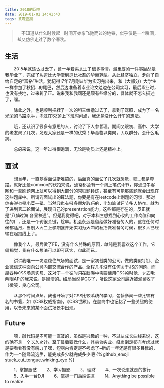 ```yaml
---
title: 2018的回响
date: 2019-01-02 14:41:43
tags: 贰零壹捌
---
```


> &emsp;不知道从什么时候起，时间开始像飞驰而过的地铁，似乎仅是一个瞬间，却又仿佛走过了数个春秋。

## 生活

&emsp;&emsp;2018年就这么过去了，这一年着实发生了很多事情，最重要的一件事当然是我毕业了，完成了从逗比大学僧到逗比社畜的华丽转型。从此经济独立，走向了自给自足的“富裕”生活。犹记得17年7月刚从华为实习完出来，和（大部分）大学生一样参加了秋招...的尾巴，然后边准备着毕业论文边边在公司实习，最后毕业时，也没有换地，过来转了正。说来我和我司还是颇有些缘分的，具体就不怎么描述了，嘿。

&emsp;&emsp;除此之外，也是顺利把挂了一次的科三给撸过去了，拿到了驾照，成为了一名光荣的马路杀手，不过在SZ的上下班时间点，我还是没什么开车的想法。

&emsp;&emsp;哦，还认识了很多有意思的人，讨论了下人参哲理。期间又跟初、高中、大学的老友聚了几次，发现大家还是一样的优秀！毕竟物以类聚，人以群分，没什么毛病。

&emsp;&emsp;总的来说，这一年过得很饱满，无论是物质上还是精神上。

<escape><!-- more --></escape>

## 面试

&emsp;&emsp;想当年，一直觉得面试挺难搞的，后面真的面试了几次就感觉，嗯...都是套路。就好比最common的秋招来说，通常都会有一个网上笔试环节，你通过牛客网和一些刷题网上就可以得到大部分的常见题锤炼，甚至有可能那些题就会出现在这些题库中。所谓的面试出的算法题，你要是有在leetcode上刷题的习惯，那对你来说也是小菜一碟。当然我也有挺多朋友取巧的，比如笔试环节多人协作，就为了进到第二轮面试，展现自己的presentation能力，这些都是存在的，反正就是“八仙过海 各显神通”。但是我觉得吧，对于本科生想找到心仪的工作岗位和向往的厂，还是一个词很关键，趁早。机会永远是留给做好准备的人的，这在任何时候都适用，当别人大三上学期就开始实习为大四的秋招做准备的时候，很多人已经输在起跑线上了。

&emsp;&emsp;像我个人，最后做了FE，没有什么特殊的原因，单纯是我喜欢这个工作，它偏视觉，我有什么想法可以即可落实，仅此而已。

&emsp;&emsp;讲讲我唯一一次没稳住气场的面试，是一家初创类的公司，做的类似钉钉、企业微信这种面向公司内部交流合作的产品。全程几乎没有任何关于JS的问题，而是各种CSS场景实现，这对于一个彼时只在脑海中需要使用CSS的时候，才去瞅两眼API的我来说，是崩溃的。结局当然是GG了，听说这家公司最近被滴滴收了（微笑，良心公司。

&emsp;&emsp;从那个时间点起，我也开始了对CSS比较系统的学习，包括参阅一些比较有名的书籍，如《CSS权威指南》，《CSS世界》。在脑海中也记忆了一些关键的使用，以备未来的某个面试场景中出现。

## Future

&emsp;&emsp;嘛，敲代码是不可能一直敲的，虽然是兴趣的一种，不过从成长曲线来说，这的确不是一个长久之计。至于最后要做什么，其实做实业、经商倒是都有考虑过就是要看看有没有魄力了嘿，短期内肯定是不考虑了~新的一年还是有很多目标的，作为一个随缘流选手，能完成多少就完成多少吧 {% github_emoji stuck_out_tongue_winking_eye %}

&emsp;&emsp;1、掌握厨艺
&emsp;&emsp;2、学习摄影
&emsp;&emsp;3、理财
&emsp;&emsp;4、一次说走就走的旅行
&emsp;&emsp;5、入手一台DJI
&emsp;&emsp;6、掌握一门后端语言
&emsp;&emsp;N、Anything be possible to realize.
